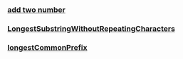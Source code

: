 ### [add two number](https://github.com/ArpitSharma2800/leetcode_arpit/blob/master/addTwoNumber.py)

### [LongestSubstringWithoutRepeatingCharacters](https://github.com/ArpitSharma2800/leetcode_arpit/blob/master/LongestSubstringWithoutRepeatingCharacters.py)

### [longestCommonPrefix](https://github.com/ArpitSharma2800/leetcode_arpit/blob/master/longestCommonPrefix.py)